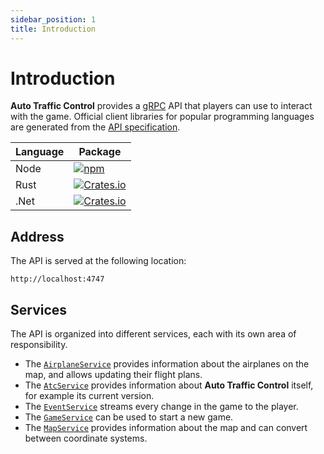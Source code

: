 ```yaml
---
sidebar_position: 1
title: Introduction
---
```


# Introduction

**Auto Traffic Control** provides a [gRPC] API that players can use to interact
with the game. Official client libraries for popular programming languages are
generated from the [API specification](https://github.com/jdno/auto-traffic-control/tree/main/api).

<!-- markdownlint-disable line-length -->

| Language | Package                                                                                                              |
| -------- | -------------------------------------------------------------------------------------------------------------------- |
| Node     | [![npm](https://img.shields.io/npm/v/auto-traffic-control)](https://www.npmjs.com/package/auto-traffic-control)      |
| Rust     | [![Crates.io](https://img.shields.io/crates/v/auto-traffic-control)](https://crates.io/crates/auto-traffic-control)  |
| .Net     | [![Crates.io](https://img.shields.io/nuget/v/AutoTrafficControl)](https://www.nuget.org/packages/AutoTrafficControl) |

<!-- markdownlint-enable line-length -->

## Address

The API is served at the following location:

```text
http://localhost:4747
```

## Services

The API is organized into different services, each with its own area of
responsibility.

- The [`AirplaneService`](/docs/api/Services/airplane-service) provides
  information about the airplanes on the map, and allows updating their flight
  plans.
- The [`AtcService`](/docs/api/Services/atc-service) provides information about
  **Auto Traffic Control** itself, for example its current version.
- The [`EventService`](/docs/api/Services/event-service) streams every change in
  the game to the player.
- The [`GameService`](/docs/api/Services/game-service) can be used to start a
  new game.
- The [`MapService`](/docs/api/Services/map-service) provides information about
  the map and can convert between coordinate systems.

[grpc]: https://grpc.io/
